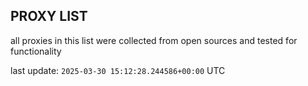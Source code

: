 ## PROXY LIST

all proxies in this list were collected from open sources and tested for functionality

last update: `2025-03-30 15:12:28.244586+00:00` UTC